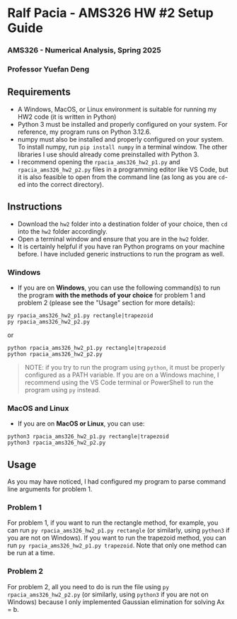 # Ralf Pacia - AMS326 HW \#2 Setup Guide
### AMS326 - Numerical Analysis, Spring 2025
### Professor Yuefan Deng

## Requirements
- A Windows, MacOS, or Linux environment is suitable for running my HW2 code (it is written in Python)
- Python 3 must be installed and properly configured on your system. For reference, my program runs on Python 3.12.6.
- numpy must also be installed and properly configured on your system. To install numpy, run `pip install numpy` in a terminal window. The other libraries I use should already come preinstalled with Python 3.
- I recommend opening the `rpacia_ams326_hw2_p1.py` and `rpacia_ams326_hw2_p2.py` files in a programming editor like VS Code, but it is also feasible to open from the command line (as long as you are `cd`-ed into the correct directory).

## Instructions
- Download the `hw2` folder into a destination folder of your choice, then `cd` into the `hw2` folder accordingly.
- Open a terminal window and ensure that you are in the `hw2` folder.
- It is certainly helpful if you have ran Python programs on your machine before. I have included generic instructions to run the program as well.

### Windows
- If you are on **Windows**, you can use the following command(s) to run the program **with the methods of your choice** for problem 1 and problem 2 (please see the "Usage" section for more details): 

```
py rpacia_ams326_hw2_p1.py rectangle|trapezoid
py rpacia_ams326_hw2_p2.py
```

or

```
python rpacia_ams326_hw2_p1.py rectangle|trapezoid
python rpacia_ams326_hw2_p2.py
```

> NOTE: if you try to run the program using `python`, it must be properly configured as a PATH variable.
> If you are on a Windows machine, I recommend using the VS Code terminal or PowerShell to run the program using `py` instead.

### MacOS and Linux
- If you are on **MacOS or Linux**, you can use:
```
python3 rpacia_ams326_hw2_p1.py rectangle|trapezoid
python3 rpacia_ams326_hw2_p2.py
```

## Usage
As you may have noticed, I had configured my program to parse command line arguments for problem 1.

### Problem 1
For problem 1, if you want to run the rectangle method, for example, you can run `py rpacia_ams326_hw2_p1.py rectangle` (or similarly, using `python3` if you are not on Windows). If you want to run the trapezoid method, you can run `py rpacia_ams326_hw2_p1.py trapezoid`. Note that only one method can be run at a time.

### Problem 2
For problem 2, all you need to do is run the file using `py rpacia_ams326_hw2_p2.py` (or similarly, using `python3` if you are not on Windows) because I only implemented Gaussian elimination for solving Ax = b.